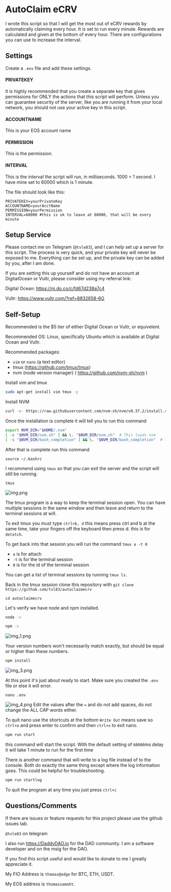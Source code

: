 # AutoClaim eCRV

I wrote this script so that I will get the most out of eCRV rewards by automatically claiming every hour. It is set to run every minute. Rewards are calculated and given at the bottom of every hour. There are configurations you can use to increase the interval.

## Settings

Create a `.env` file and add these settings.  

#### PRIVATEKEY
It is highly recommended that you create a separate key that gives permissions for ONLY the actions that this script will perform. Unless you can guarantee security of the server, like you are running it from your local network, you should not use your active key in this script.  

#### ACCOUNTNAME
This is your EOS account name

#### PERMISSION
This is the permission.  

#### INTERVAL
This is the interval the script will run, in milliseconds. 1000 = 1 second. I have mine set to 60000 which is 1 minute.  

The file should look like this:
```dotenv
PRIVATEKEY=yourPrivateKey
ACCOUNTNAME=yourAcctName
PERMISSION=yourPermission
INTERVAL=60000 #this is ok to leave at 60000, that will be every minute
```

## Setup Service
Please contact me on Telegram (`@tvle83`), and I can help set up a server for this script. The process is very quick, and your private key will never be exposed to me. Everything can be set up, and the private key can be added by you, after I am done. 

If you are setting this up yourself and do not have an account at DigitalOcean or Vultr, please consider using my referral link:

Digital Ocean: https://m.do.co/c/fd67d238a7c4

Vultr: https://www.vultr.com/?ref=8832658-6G

## Self-Setup

Recommended is the $5 tier of either Digital Ocean or Vultr, or equivelent. 

Recommended OS: 
Linux, specifically Ubuntu which is available at Digital Ocean and Vultr.

Recommended packages:
- `vim` or `nano` (a text editor)
- tmux (https://github.com/tmux/tmux)
- nvm (node version manager) ( https://github.com/nvm-sh/nvm )

Install vim and tmux
```bash
sudo apt-get install vim tmux -y
```

Install NVM
```bash
curl -o- https://raw.githubusercontent.com/nvm-sh/nvm/v0.37.2/install.sh | bash
```

Once the installation is complete it will tell you to run this command

```bash
export NVM_DIR="$HOME/.nvm"
[ -s "$NVM_DIR/nvm.sh" ] && \. "$NVM_DIR/nvm.sh"  # This loads nvm
[ -s "$NVM_DIR/bash_completion" ] && \. "$NVM_DIR/bash_completion"  # This loads nvm bash_completion
```
After that is complete run this command

`source ~/.bashrc`

I recommend using `tmux` so that you can exit the server and the script will still be running. 

`tmux`

![img.png](img.png)

The tmux program is a way to keep the terminal session open. You can have multiple sessions in the same window and then leave and return to the terminal sessions at will.

To exit tmux you must type `ctrl+b, d` this means press ctrl and b at the same time, take your fingers off the keyboard then press d. this is for `detatch`. 

To get back into that session you will run the command `tmux a -t 0` 
- `a` is for attach
- `-t` is for the terminal session
- `0` is for the id of the terminal session

You can get a list of terminal sessions by running `tmux ls`.

Back in the tmux session clone this repository with `git clone https://github.com/tvl83/autoclaimecrv`

```
cd autoclaimecrv
```

Let's verify we have node and npm installed.
```bash
node -v
```

```bash
npm -v
```
![img_1.png](img_1.png)

Your version numbers won't necessarily match exactly, but should be equal or higher than these numbers.

```bash
npm install
```
![img_3.png](img_3.png)

At this  point it's just about ready to start. Make sure you created the `.env` file or else it will error.

```
nano .env
```
![img_4.png](img_4.png)
Edit the values after the `=` and do not add spaces, do not change the ALL CAP words either. 

To quit nano use the shortcuts at the bottom `Write Out` means save so `ctrl+o` and press enter to confirm and then `ctrl+x` to exit nano.

```bash
npm run start
```

this command will start the script. With the default setting of `60000`ms delay it will take 1 minute to run for the first time

There is another command that will write to a log file instead of to the console. Both do exactly the same thing except where the log information goes. This could be helpful for troubleshooting. 

```bash
npm run startlog
```

To quit the program at any time you just press `ctrl+c`

## Questions/Comments

If there are issues or feature requests for this project please use the github issues tab. 

`@tvle83` on telegram

I also run https://DaddyDAO.io for the DAD community. I am a software developer and on the msig for the DAO.

If you find this script useful and would like to donate to me I greatly appreciate it.

My FIO Address is `thomas@edge` for BTC, ETH, USDT.

My EOS address is `thomassamoht`.




